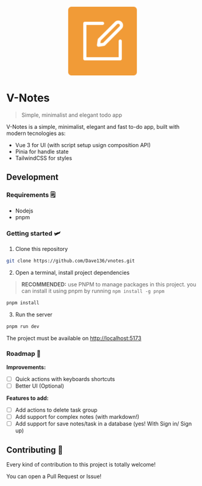 <p align="center">
  <a href="https://vitejs.dev" target="#" rel="noopener noreferrer">
    <img width="180" src="./docs/logo.svg" alt="V-Notes logo">
  </a>
</p>

# V-Notes

> Simple, minimalist and elegant todo app

V-Notes is a simple, minimalist, elegant and fast to-do app, built with modern tecnologies as:

- Vue 3 for UI (with script setup usign composition API)
- Pinia for handle state
- TailwindCSS for styles

## Development

### Requirements 🗒️

- Nodejs
- pnpm

### Getting started 🛩️
1. Clone this repository
  
```bash
git clone https://github.com/Dave136/vnotes.git
```

2. Open a terminal, install project dependencies
> **RECOMMENDED:** use PNPM to manage packages in this project.
> you can install it using pnpm by running `npm install -g pnpm`

```bash
pnpm install
```

3. Run the server

```bash
pnpm run dev
```
The project must be available on [http://localhost:5173](http://localhost:5173)

### Roadmap 🚧

**Improvements:**
- [ ] Quick actions with keyboards shortcuts
- [ ] Better UI (Optional)

**Features to add:**
- [ ] Add actions to delete task group
- [ ] Add support for complex notes (with markdown!)
- [ ] Add support for save notes/task in a database (yes! With Sign in/ Sign up)

## Contributing :muscle:
Every kind of contribution to this project is totally welcome!

You can open a Pull Request or Issue!